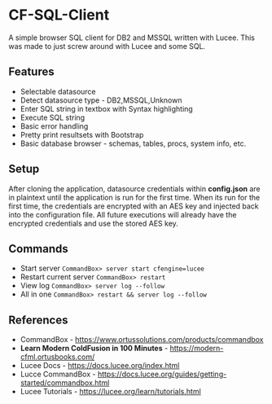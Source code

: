# CF-SQL-Client

A simple browser SQL client for DB2 and MSSQL written with Lucee.
This was made to just screw around with Lucee and some SQL.


## Features
* Selectable datasource
* Detect datasource type - DB2,MSSQL,Unknown
* Enter SQL string in textbox with Syntax highlighting
* Execute SQL string
* Basic error handling
* Pretty print resultsets with Bootstrap
* Basic database browser - schemas, tables, procs, system info, etc.


## Setup
After cloning the application, datasource credentials within **config.json** are in plaintext until the application is run for the first time.
When its run for the first time, the credentials are encrypted with an AES key and injected back into the configuration file.
All future executions will already have the encrypted credentials and use the stored AES key.


## Commands
* Start server ```CommandBox> server start cfengine=lucee```
* Restart current server ```CommandBox> restart```
* View log ```CommandBox> server log --follow```
* All in one ```CommandBox> restart && server log --follow```


## References
* CommandBox - https://www.ortussolutions.com/products/commandbox
* **Learn Modern ColdFusion in 100 Minutes** - https://modern-cfml.ortusbooks.com/
* Lucee Docs - https://docs.lucee.org/index.html
* Lucce CommandBox - https://docs.lucee.org/guides/getting-started/commandbox.html
* Lucee Tutorials - https://lucee.org/learn/tutorials.html


